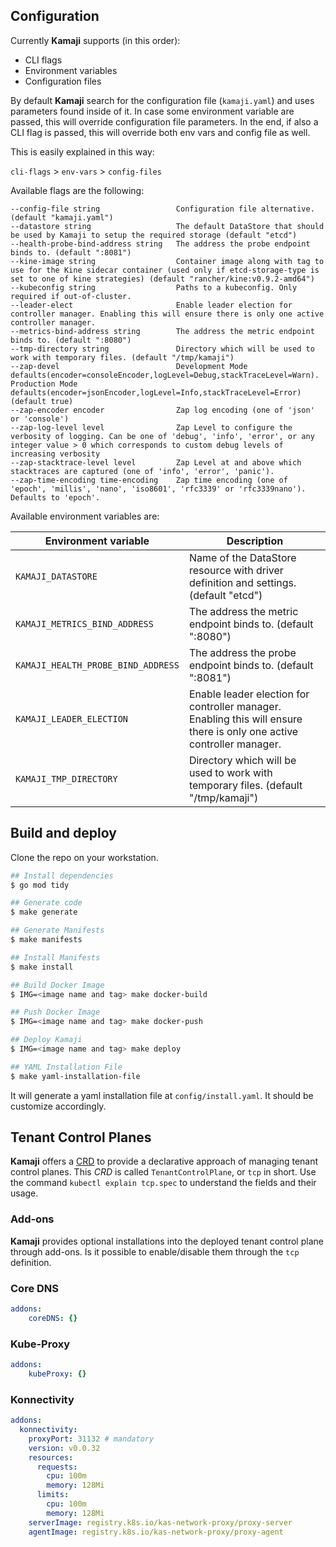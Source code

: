 ## Configuration

Currently **Kamaji** supports (in this order):

* CLI flags
* Environment variables
* Configuration files

By default **Kamaji** search for the configuration file (`kamaji.yaml`) and uses parameters found inside of it. In case some environment variable are passed, this will override configuration file parameters. In the end, if also a CLI flag is passed, this will override both env vars and config file as well.

This is easily explained in this way:

`cli-flags` > `env-vars` > `config-files`

Available flags are the following:

```
--config-file string                 Configuration file alternative. (default "kamaji.yaml")
--datastore string                   The default DataStore that should be used by Kamaji to setup the required storage (default "etcd")
--health-probe-bind-address string   The address the probe endpoint binds to. (default ":8081")
--kine-image string                  Container image along with tag to use for the Kine sidecar container (used only if etcd-storage-type is set to one of kine strategies) (default "rancher/kine:v0.9.2-amd64")
--kubeconfig string                  Paths to a kubeconfig. Only required if out-of-cluster.
--leader-elect                       Enable leader election for controller manager. Enabling this will ensure there is only one active controller manager.
--metrics-bind-address string        The address the metric endpoint binds to. (default ":8080")
--tmp-directory string               Directory which will be used to work with temporary files. (default "/tmp/kamaji")
--zap-devel                          Development Mode defaults(encoder=consoleEncoder,logLevel=Debug,stackTraceLevel=Warn). Production Mode defaults(encoder=jsonEncoder,logLevel=Info,stackTraceLevel=Error) (default true)
--zap-encoder encoder                Zap log encoding (one of 'json' or 'console')
--zap-log-level level                Zap Level to configure the verbosity of logging. Can be one of 'debug', 'info', 'error', or any integer value > 0 which corresponds to custom debug levels of increasing verbosity
--zap-stacktrace-level level         Zap Level at and above which stacktraces are captured (one of 'info', 'error', 'panic').
--zap-time-encoding time-encoding    Zap time encoding (one of 'epoch', 'millis', 'nano', 'iso8601', 'rfc3339' or 'rfc3339nano'). Defaults to 'epoch'.
```

Available environment variables are:

| Environment variable                 | Description                                                                                                            |
|--------------------------------------|------------------------------------------------------------------------------------------------------------------------|
| `KAMAJI_DATASTORE`                   | Name of the DataStore resource with driver definition and settings. (default "etcd")                                   |
| `KAMAJI_METRICS_BIND_ADDRESS`        | The address the metric endpoint binds to. (default ":8080")                                                            |
| `KAMAJI_HEALTH_PROBE_BIND_ADDRESS`   | The address the probe endpoint binds to. (default ":8081")                                                             |
| `KAMAJI_LEADER_ELECTION`             | Enable leader election for controller manager. Enabling this will ensure there is only one active controller manager.  |
| `KAMAJI_TMP_DIRECTORY`               | Directory which will be used to work with temporary files. (default "/tmp/kamaji")                                     |


## Build and deploy
Clone the repo on your workstation.

```bash
## Install dependencies
$ go mod tidy

## Generate code
$ make generate

## Generate Manifests
$ make manifests

## Install Manifests
$ make install

## Build Docker Image
$ IMG=<image name and tag> make docker-build

## Push Docker Image
$ IMG=<image name and tag> make docker-push

## Deploy Kamaji
$ IMG=<image name and tag> make deploy

## YAML Installation File
$ make yaml-installation-file

```

It will generate a yaml installation file at `config/install.yaml`. It should be customize accordingly.

## Tenant Control Planes

**Kamaji** offers a [CRD](https://kubernetes.io/docs/tasks/extend-kubernetes/custom-resources/custom-resource-definitions/) to provide a declarative approach of managing tenant control planes. This *CRD* is called `TenantControlPlane`, or `tcp` in short. Use the command `kubectl explain tcp.spec` to understand the fields and their usage.

### Add-ons

**Kamaji** provides optional installations into the deployed tenant control plane through add-ons. Is it possible to enable/disable them through the `tcp` definition.

### Core DNS

```yaml
addons:
    coreDNS: {}
```

### Kube-Proxy

```yaml
addons:
    kubeProxy: {}
```

### Konnectivity

```yaml
addons:
  konnectivity:
    proxyPort: 31132 # mandatory
    version: v0.0.32
    resources:
      requests:
        cpu: 100m
        memory: 128Mi
      limits:
        cpu: 100m
        memory: 128Mi
    serverImage: registry.k8s.io/kas-network-proxy/proxy-server
    agentImage: registry.k8s.io/kas-network-proxy/proxy-agent
```
